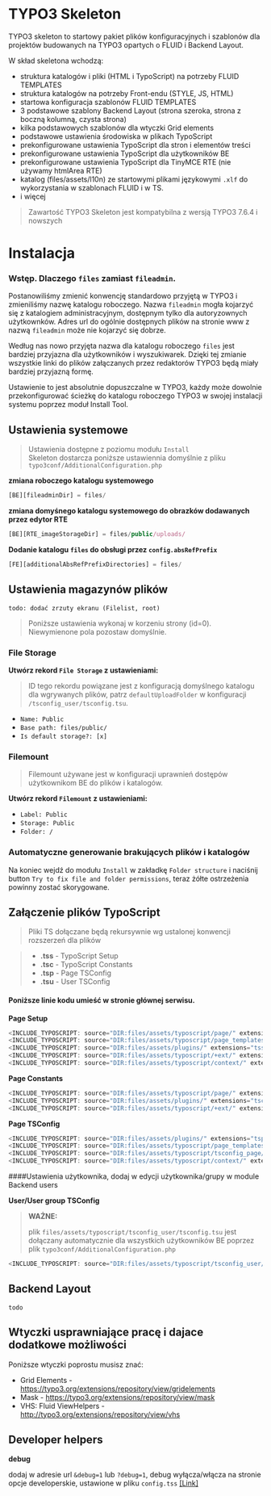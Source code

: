 TYPO3 Skeleton
=====

TYPO3 skeleton to startowy pakiet plików konfiguracyjnych i szablonów dla projektów budowanych na TYPO3 opartych o FLUID i Backend Layout.

W skład skeletona wchodzą:

- struktura katalogów i pliki (HTML i TypoScript) na potrzeby FLUID TEMPLATES
- struktura katalogów na potrzeby Front-endu (STYLE, JS, HTML)
- startowa konfiguracja szablonów FLUID TEMPLATES
- 3 podstawowe szablony Backend Layout (strona szeroka, strona z boczną kolumną, czysta strona)
- kilka podstawowych szablonów dla wtyczki Grid elements
- podstawowe ustawienia środowiska w plikach TypoScript
- prekonfigurowane ustawienia TypoScript dla stron i elementów treści
- prekonfigurowane ustawienia TypoScript dla użytkowników BE
- prekonfigurowane ustawienia TypoScript dla TinyMCE RTE (nie używamy htmlArea RTE)
- katalog (files/assets/l10n) ze startowymi plikami językowymi `.xlf` do wykorzystania w szablonach FLUID i w TS.
- i więcej

> Zawartość TYPO3 Skeleton jest kompatybilna z wersją TYPO3 7.6.4 i nowszych

Instalacja
=====

### Wstęp. Dlaczego `files` zamiast `fileadmin`.

Postanowiliśmy zmienić konwencję standardowo przyjętą w TYPO3 i zmieniliśmy nazwę katalogu roboczego.
Nazwa `fileadmin` mogła kojarzyć się z katalogiem administracyjnym, dostępnym tylko dla autoryzownych
użytkownków. Adres url do ogólnie dostępnych plików na stronie www z nazwą `fileadmin` może nie kojarzyć się dobrze.

Według nas nowo przyjęta nazwa dla katalogu roboczego `files` jest bardziej przyjazna dla użytkowników i wyszukiwarek.
Dzięki tej zmianie wszystkie linki do plików załączanych przez redaktorów TYPO3 będą miały
bardziej przyjazną formę.

Ustawienie to jest absolutnie dopuszczalne w TYPO3, każdy może dowolnie przekonfigurować ścieżkę do katalogu roboczego TYPO3 w swojej instalacji systemu poprzez moduł Install Tool.



Ustawienia systemowe
-----

> Ustawienia dostępne z poziomu modułu `Install`  
> Skeleton dostarcza poniższe ustawiennia domyślnie z pliku `typo3conf/AdditionalConfiguration.php`

**zmiana roboczego katalogu systemowego**

```javascript
[BE][fileadminDir] = files/
```

**zmiana domyśnego katalogu systemowego do obrazków dodawanych przez edytor RTE**

```javascript
[BE][RTE_imageStorageDir] = files/public/uploads/
```

**Dodanie katalogu `files` do obsługi przez `config.absRefPrefix`**

```javascript
[FE][additionalAbsRefPrefixDirectories] = files/
```


Ustawienia magazynów plików
-----
`todo: dodać zrzuty ekranu (Filelist, root)`

> Poniższe ustawienia wykonaj w korzeniu strony (id=0).
> Niewymienone pola pozostaw domyślnie.

### File Storage

**Utwórz rekord `File Storage` z ustawieniami:**

> ID tego rekordu powiązane jest z konfiguracją domyślnego katalogu dla wgrywanych plików, patrz `defaultUploadFolder` w konfiguracji `/tsconfig_user/tsconfig.tsu`.

* `Name: Public`
* `Base path: files/public/`
* `Is default storage?: [x]`


### Filemount

> Filemount używane jest w konfiguracji uprawnień dostępów użytkownikom BE do plików i katalogów.

**Utwórz rekord `Filemount` z ustawieniami:**

* `Label: Public`
* `Storage: Public`
* `Folder: /`


### Automatyczne generowanie brakujących plików i katalogów

Na koniec wejdź do modułu `Install` w zakładkę `Folder structure` i naciśnij button `Try to fix file and folder permissions`,
teraz żółte ostrzeżenia powinny zostać skorygowane.


Załączenie plików TypoScript
-----

> Pliki TS dołączane będą rekursywnie wg ustalonej konwencji rozszerzeń dla plików

> - **.tss** - TypoScript Setup
> - **.tsc** - TypoScript Constants
> - **.tsp** - Page TSConfig
> - **.tsu** - User TSConfig

#### Poniższe linie kodu umieść w stronie głównej serwisu.

**Page Setup**

```javascript
<INCLUDE_TYPOSCRIPT: source="DIR:files/assets/typoscript/page/" extensions="tss">
<INCLUDE_TYPOSCRIPT: source="DIR:files/assets/typoscript/page_templates/" extensions="tss">
<INCLUDE_TYPOSCRIPT: source="DIR:files/assets/plugins/" extensions="tss">
<INCLUDE_TYPOSCRIPT: source="DIR:files/assets/typoscript/+ext/" extensions="tss">
<INCLUDE_TYPOSCRIPT: source="DIR:files/assets/typoscript/context/" extensions="tss">
```

**Page Constants**

```javascript
<INCLUDE_TYPOSCRIPT: source="DIR:files/assets/typoscript/page/" extensions="tsc">
<INCLUDE_TYPOSCRIPT: source="DIR:files/assets/plugins/" extensions="tsc">
<INCLUDE_TYPOSCRIPT: source="DIR:files/assets/typoscript/+ext/" extensions="tsc">
```

**Page TSConfig**

```javascript
<INCLUDE_TYPOSCRIPT: source="DIR:files/assets/plugins/" extensions="tsp">
<INCLUDE_TYPOSCRIPT: source="DIR:files/assets/typoscript/page_templates/" extensions="tsp">
<INCLUDE_TYPOSCRIPT: source="DIR:files/assets/typoscript/tsconfig_page/" extensions="tsp">
<INCLUDE_TYPOSCRIPT: source="DIR:files/assets/typoscript/context/" extensions="tsp">
```

####Ustawienia użytkownika, dodaj w edycji użytkownika/grupy w module Backend users

**User/User group TSConfig**

> **WAŻNE:**
>
> plik `files/assets/typoscript/tsconfig_user/tsconfig.tsu` jest dołączany automatycznie dla wszystkich użytkowników BE
> poprzez plik `typo3conf/AdditionalConfiguration.php`

```javascript
<INCLUDE_TYPOSCRIPT: source="DIR:files/assets/typoscript/tsconfig_user/" extensions="tsu">
```


Backend Layout
-----
`todo`


Wtyczki usprawniające pracę i dajace dodatkowe możliwości
-----

Poniższe wtyczki poprostu musisz znać:

* Grid Elements - https://typo3.org/extensions/repository/view/gridelements
* Mask - https://typo3.org/extensions/repository/view/mask
* VHS: Fluid ViewHelpers - http://typo3.org/extensions/repository/view/vhs


Developer helpers
-----


**debug**

dodaj w adresie url `&debug=1` lub `?debug=1`, debug wyłącza/włącza na stronie opcje developerskie, ustawione w pliku `config.tss` [[Link]](https://github.com/r4fx/t3-skeleton/blob/master/files/assets/typoscript/page/config.tss#L78)
